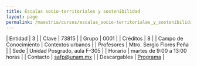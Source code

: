 ```yaml
---
title: Escalas socio-territoriales y sostenibilidad
layout: page
permalink: /maestria/cursos/escalas_socio-territoriales_y_sostenibilidad/
---
```




| Entidad | 3 |
| Clave | 73815 |
| Grupo | 0001 |
| Créditos | 8 |
| Campo de Conocimiento | Contextos urbanos |
| Profesores | Mtro. Sergio Flores Peña |
| Sede | Unidad Posgrado, aula F-305 |
| Horario | martes de 9:00 a 13:00 horas |
| Contacto | <safp@unam.mx> |
| Descargables |  [Programa](/assets/docs/cursos/escalas_socio_territoriales_sost.pdf) |


